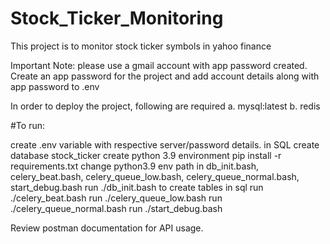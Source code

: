 # Stock_Ticker_Monitoring
This project is to monitor stock ticker symbols in yahoo finance

Important Note: please use a gmail account with app password created. Create an app password for the project and add account details along with app password to .env

In order to deploy the project, following are required a. mysql:latest b. redis

#To run:

create .env variable with respective server/password details.
in SQL create database stock_ticker
create python 3.9 environment
pip install -r requirements.txt
change python3.9 env path in db_init.bash, celery_beat.bash, celery_queue_low.bash, celery_queue_normal.bash, start_debug.bash
run ./db_init.bash to create tables in sql
run ./celery_beat.bash
run ./celery_queue_low.bash
run ./celery_queue_normal.bash
run ./start_debug.bash

Review postman documentation for API usage.
